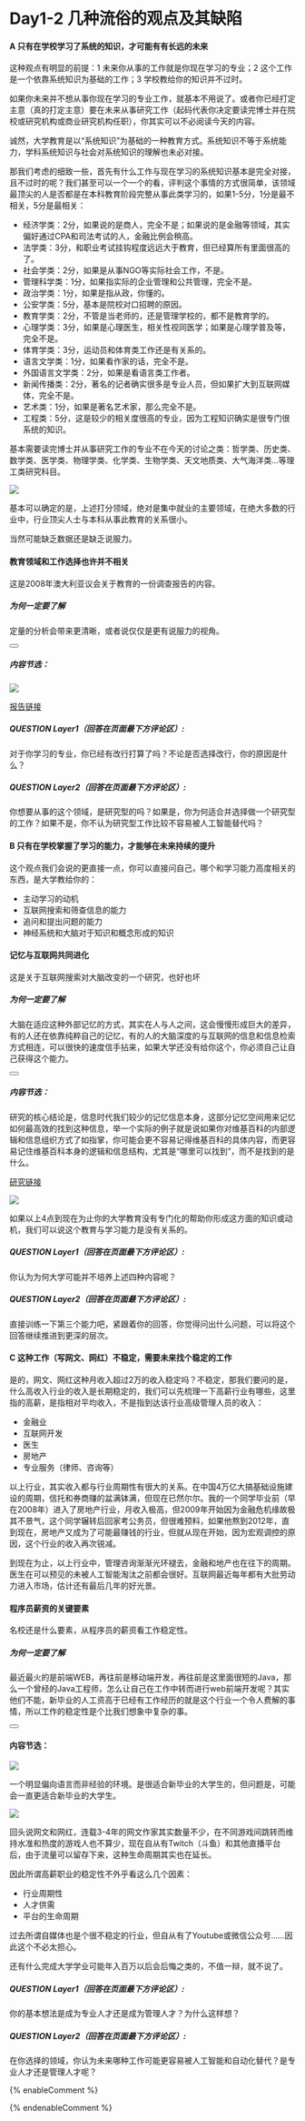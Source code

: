 # Day1-2 几种流俗的观点及其缺陷

#### A 只有在学校学习了系统的知识，才可能有有长远的未来
这种观点有明显的前提：1 未来你从事的工作就是你现在学习的专业；2 这个工作是一个依靠系统知识为基础的工作；3 学校教给你的知识并不过时。

如果你未来并不想从事你现在学习的专业工作，就基本不用说了。或者你已经打定主意（真的打定主意）要在未来从事研究工作（起码代表你决定要读完博士并在院校或研究机构或商业研究机构任职），你其实可以不必阅读今天的内容。

诚然，大学教育是以“系统知识”为基础的一种教育方式。系统知识不等于系统能力，学科系统知识与社会对系统知识的理解也未必对接。

那我们考虑的细致一些，首先有什么工作与现在学习的系统知识基本是完全对接，且不过时的呢？我们甚至可以一个一个的看，评判这个事情的方式很简单，该领域最顶尖的人是否都是在本科教育阶段完整从事此类学习的，如果1-5分，1分是最不相关，5分是最相关：

* 经济学类：2分，如果说的是商人，完全不是；如果说的是金融等领域，其实偏好通过CPA和司法考试的人，金融比例会稍高。
* 法学类：3分，和职业考试挂钩程度远远大于教育，但已经算所有里面很高的了。
* 社会学类：2分，如果是从事NGO等实际社会工作，不是。
* 管理科学类：1分，如果指实际的企业管理和公共管理，完全不是。
* 政治学类：1分，如果是指从政，你懂的。
* 公安学类：5分，基本是院校对口招聘的原因。
* 教育学类：2分，不管是当老师的，还是管理学校的，都不是教育学的。
* 心理学类：3分，如果是心理医生，相关性视同医学；如果是心理学普及等，完全不是。
* 体育学类：3分，运动员和体育类工作还是有关系的。
* 语言文学类：1分，如果看作家的话，完全不是。
* 外国语言文学类：2分，如果是看语言类工作者。
* 新闻传播类：2分，著名的记者确实很多是专业人员，但如果扩大到互联网媒体，完全不是。
* 艺术类：1分，如果是著名艺术家，那么完全不是。
* 工程类：5分，这是较少的相关度很高的专业，因为工程知识确实是很专门很系统的知识。

基本需要读完博士并从事研究工作的专业不在今天的讨论之类：哲学类、历史类、数学类、医学类、物理学类、化学类、生物学类、天文地质类、大气海洋类...等理工类研究科目。

![](/assets/F2121.jpg)

基本可以确定的是，上述打分领域，绝对是集中就业的主要领域，在绝大多数的行业中，行业顶尖人士与本科从事此教育的关系很小。

当然可能缺乏数据还是缺乏说服力。

<!--sec data-title="Studywith知识链接" data-id="section3" data-show=true ces-->

#### 教育领域和工作选择也许并不相关

这是2008年澳大利亚议会关于教育的一份调查报告的内容。

##### 为何一定要了解

定量的分析会带来更清晰，或者说仅仅是更有说服力的视角。

<button class="section" target="section4" show="展开具体内容" hide="收起具体内容" ></button>

<!--endsec-->

<!--sec data-title="链接内容" aria-expanded="false" data-id="section4" data-show=false ces-->

##### 内容节选：

![](/assets/section3.png)

[报告链接](https://research.acer.edu.au/cgi/viewcontent.cgi?referer=https://scholar.google.com.hk/&httpsredir=1&article=1011&context=higher_education)

<!--endsec-->

##### QUESTION Layer1（回答在页面最下方评论区）: 
对于你学习的专业，你已经有改行打算了吗？不论是否选择改行，你的原因是什么？
##### QUESTION Layer2（回答在页面最下方评论区）: 
你想要从事的这个领域，是研究型的吗？如果是，你为何适合并选择做一个研究型的工作？如果不是，你不认为研究型工作比较不容易被人工智能替代吗？

#### B 只有在学校掌握了学习的能力，才能够在未来持续的提升

这个观点我们会说的更直接一点，你可以直接问自己，哪个和学习能力高度相关的东西，是大学教给你的：

* 主动学习的动机
* 互联网搜索和筛查信息的能力
* 追问和提出问题的能力
* 神经系统和大脑对于知识和概念形成的知识

<!--sec data-title="Studywith知识链接" data-id="section5" data-show=true ces-->

#### 记忆与互联网共同进化

这是关于互联网搜索对大脑改变的一个研究，也好也坏

##### 为何一定要了解

大脑在适应这种外部记忆的方式，其实在人与人之间，这会慢慢形成巨大的差异，有的人还在依靠纯粹自己的记忆，有的人的大脑深度的与互联网的信息和信息检索方式相连，可以很快的速度信手拈来，如果大学还没有给你这个，你必须自己让自己获得这个能力。

<button class="section" target="section6" show="展开具体内容" hide="收起具体内容" ></button>

<!--endsec-->

<!--sec data-title="链接主题" aria-expanded="false" data-id="section6" data-show=false ces-->

##### 内容节选：

研究的核心结论是，信息时代我们较少的记忆信息本身，这部分记忆空间用来记忆如何最高效的找到这种信息，举一个实际的例子就是说如果你对维基百科的内部逻辑和信息组织方式了如指掌，你可能会更不容易记得维基百科的具体内容，而更容易记住维基百科本身的逻辑和信息结构，尤其是“哪里可以找到”，而不是找到的是什么。

[研究链接](http://psychology.ua.edu/wp-content/uploads/2016/03/Google-Is-Changing-the-Way-we-Think.pdf)

<!--endsec-->

![](/assets/F2122.jpg)

如果以上4点到现在为止你的大学教育没有专门化的帮助你形成这方面的知识或动机，我们可以说这个教育与学习能力是没有关系的。

##### QUESTION Layer1（回答在页面最下方评论区）: 
你认为为何大学可能并不培养上述四种内容呢？
##### QUESTION Layer2（回答在页面最下方评论区）: 
直接训练一下第三个能力吧，紧跟着你的回答，你觉得问出什么问题，可以将这个回答继续推进到更深的层次。

#### C 这种工作（写网文、网红）不稳定，需要未来找个稳定的工作

是的，网文、网红这种月收入超过2万的收入稳定吗？不稳定，那我们要问的是，什么高收入行业的收入是长期稳定的，我们可以先梳理一下高薪行业有哪些，这里指的高薪，是指相对平均收入，不是指到达该行业高级管理人员的收入：
* 金融业
* 互联网开发
* 医生
* 房地产
* 专业服务（律师、咨询等）

以上行业，其实收入都与行业周期性有很大的关系。在中国4万亿大搞基础设施建设的周期，信托和券商赚的盆满钵满，但现在已然尔尔。我的一个同学毕业前（早在2008年）进入了房地产行业，月收入极高，但2009年开始因为金融危机缘故极其不景气，这个同学辗转后回家考公务员，但很难预料，如果他熬到2012年，直到现在，房地产又成为了可能最赚钱的行业，但就从现在开始，因为宏观调控的原因，这个行业的收入再次锐减。

到现在为止，以上行业中，管理咨询渐渐光环褪去，金融和地产也在往下的周期。医生在可以预见的未被人工智能淘汰之前都会很好。互联网最近每年都有大批劳动力进入市场，估计还有最后几年的好光景。

<!--sec data-title="Studywith知识链接" data-id="section7" data-show=true ces-->

#### 程序员薪资的关键要素

名校还是什么要素，从程序员的薪资看工作稳定性。

##### 为何一定要了解

最近最火的是前端WEB，再往前是移动端开发，再往前是这里面很短的Java，那么一个曾经的Java工程师，怎么让自己在工作中转而进行web前端开发呢？其实他们不能，新毕业的人工资高于已经有工作经历的就是这个行业一个令人费解的事情，所以工作的稳定性是个比我们想象中复杂的事。

<button class="section" target="section88" show="展开具体内容" hide="收起具体内容" ></button>

<!--endsec-->

<!--sec data-title="链接主题" aria-expanded="false" data-id="section88" data-show=false ces-->

#### 内容节选：

![](/assets/section7.png)

一个明显偏向语言而非经验的环境。是很适合新毕业的大学生的，但问题是，可能会一直更适合新毕业的大学生。

<!--endsec-->

![](/assets/F2123.jpg)

回头说网文和网红，连载3-4年的网文作家其实数量不少，在不同游戏间跳转而维持水准和热度的游戏人也不算少，现在自从有Twitch（斗鱼）和其他直播平台后，由于流量可以留存下来，这种生命周期其实也在延长。

因此所谓高薪职业的稳定性不外乎看这么几个因素：

* 行业周期性
* 人才供需
* 平台的生命周期

过去所谓自媒体也是个很不稳定的行业，但自从有了Youtube或微信公众号......因此这个不必太担心。

还有什么完成大学学业可能年入百万以后会后悔之类的，不值一辩，就不说了。

##### QUESTION Layer1（回答在页面最下方评论区）: 
你的基本想法是成为专业人才还是成为管理人才？为什么这样想？
##### QUESTION Layer2（回答在页面最下方评论区）: 
在你选择的领域，你认为未来哪种工作可能更容易被人工智能和自动化替代？是专业人才还是管理人才呢？

{% enableComment %}

{% endenableComment %}


